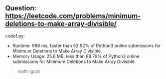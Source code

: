 ## Question: https://leetcode.com/problems/minimum-deletions-to-make-array-divisible/

code1.py:
* Runtime: 988 ms, faster than 52.92% of Python3 online submissions for Minimum Deletions to Make Array Divisible.
* Memory Usage: 25.6 MB, less than 88.79% of Python3 online submissions for Minimum Deletions to Make Array Divisible.
> math (gcd)